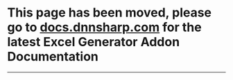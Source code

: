 # This page has been moved, please go to [docs.dnnsharp.com](https://docs.dnnsharp.com/integrations/excel-generator/index.html) for the latest Excel Generator Addon Documentation

---



